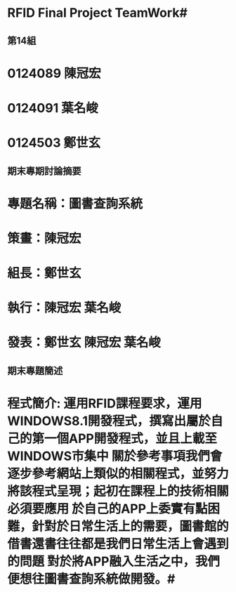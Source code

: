 # RFID Final Project TeamWork#
## 第14組  ##
# 0124089 陳冠宏  #
# 0124091 葉名峻  #
# 0124503 鄭世玄  #

## 期末專期討論摘要  ##
# 專題名稱：圖書查詢系統  #
# 策畫：陳冠宏  #
# 組長：鄭世玄  #
# 執行：陳冠宏 葉名峻  #
# 發表：鄭世玄 陳冠宏 葉名峻 #

## 期末專題簡述  ##
# 程式簡介: 運用RFID課程要求，運用WINDOWS8.1開發程式，撰寫出屬於自己的第一個APP開發程式，並且上載至WINDOWS市集中                        關於參考事項我們會逐步參考網站上類似的相關程式，並努力將該程式呈現；起初在課程上的技術相關必須要應用                        於自己的APP上委實有點困難，針對於日常生活上的需要，圖書館的借書還書往往都是我們日常生活上會遇到的問題                       對於將APP融入生活之中，我們便想往圖書查詢系統做開發。#
